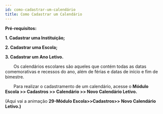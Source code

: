 ```yaml
---
id: como-cadastrar-um-calendário
title: Como Cadastrar um Calendário
---
```


**Pré-requisitos:**

**1. Cadastrar uma Instituição;**

**2. Cadastrar uma Escola;**

**3. Cadastrar um Ano Letivo.**

&nbsp;&nbsp;&nbsp;&nbsp;&nbsp;&nbsp;&nbsp;Os calendários escolares são aqueles que contém todas as datas comemorativas e recessos do ano, além de férias e datas de início e fim de bimestre.

&nbsp;&nbsp;&nbsp;&nbsp;&nbsp;&nbsp;&nbsp;Para realizar o cadastramento de um calendário, acesse o **Módulo Escola >> Cadastros >> Calendário >> Novo Calendário Letivo.**

(Aqui vai a animação **29-Módulo Escola>>Cadastros>> Novo Calendário Letivo.)**

